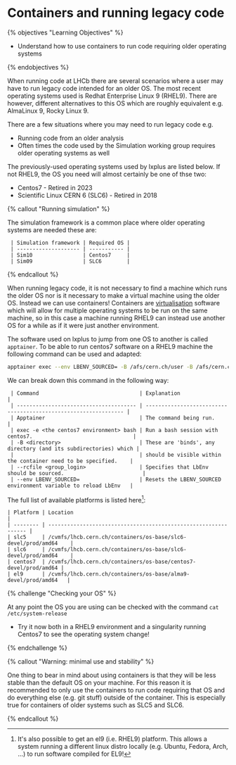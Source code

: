 # Containers and running legacy code

{% objectives "Learning Objectives" %}

* Understand how to use containers to run code requiring older operating systems

{% endobjectives %} 

When running code at LHCb there are several scenarios where a user may have to run legacy code intended for an older OS.
The most recent operating systems used is Redhat Enterprise Linux 9 (RHEL9).
There are however, different alternatives to this OS which are roughly equivalent e.g. AlmaLinux 9, Rocky Linux 9.

There are a few situations where you may need to run legacy code e.g.

* Running code from an older analysis
* Often times the code used by the Simulation working group requires older operating systems as well

The previously-used operating systems used by lxplus are listed below.
If not RHEL9, the OS you need will almost certainly be one of thse two:

 * Centos7 - Retired in 2023
 * Scientific Linux CERN 6 (SLC6) - Retired in 2018

{% callout "Running simulation" %}

The simulation framework is a common place where older operating systems are needed these are:

```
 | Simulation framework | Required OS |
 | -------------------- | ----------- |
 | Sim10                | Centos7     |
 | Sim09                | SLC6        |
```

{% endcallout %}

 
When running legacy code, it is not necessary to find a machine which runs the older OS nor is it necessary to make a virtual machine using the older OS. Instead we can use containers!
Containers are [virtualisation](https://en.wikipedia.org/wiki/OS-level_virtualization) software which will allow for multiple operating systems to be run on the same machine, so in this case a machine running RHEL9 can instead use another OS for a while as if it were just another environment.

The software used on lxplus to jump from one OS to another is called `apptainer`. To be able to run centos7 software on a RHEL9 machine the following command can be used and adapted:

```bash
apptainer exec --env LBENV_SOURCED= -B /afs/cern.ch/user -B /afs/cern.ch/work -B /cvmfs -e /cvmfs/lhcb.cern.ch/containers/os-base/centos7-devel/prod/amd64 bash --rcfile /cvmfs/lhcb.cern.ch/lib/LbEnv
```

We can break down this command in the following way:

```
 | Command                                | Explanation                                                     |
 | -------------------------------------- | --------------------------------------------------------------- |
 | Apptainer                              | The command being run.                                          |
 | exec -e <the centos7 environment> bash | Run a bash session with centos7.                                |
 | -B <directory>                         | These are 'binds', any directory (and its subdirectories) which |
 |                                        | should be visible within the container need to be specified.    |
 | --rcfile <group_login>                 | Specifies that LbEnv should be sourced.                         |
 | --env LBENV_SOURCED=                   | Resets the LBENV_SOURCED environment variable to reload LbEnv   |
```

The full list of available platforms is listed here[^1]:

```
| Platform | Location                                                        |
| -------- | --------------------------------------------------------------- |
| slc5     | /cvmfs/lhcb.cern.ch/containers/os-base/slc6-devel/prod/amd64    |
| slc6     | /cvmfs/lhcb.cern.ch/containers/os-base/slc6-devel/prod/amd64    |
| centos7  | /cvmfs/lhcb.cern.ch/containers/os-base/centos7-devel/prod/amd64 |
| el9      | /cvmfs/lhcb.cern.ch/containers/os-base/alma9-devel/prod/amd64   |
```

{% challenge "Checking your OS" %}

At any point the OS you are using can be checked with the command `cat /etc/system-release`

 * Try it now both in a RHEL9 environment and a singularity running Centos7 to see the operating system change!

{% endchallenge %} 

{% callout "Warning: minimal use and stability" %}

One thing to bear in mind about using containers is that they will be less stable than the default OS on your machine.
For this reason it is recommended to only use the containers to run code requiring that OS and do everything else (e.g. git stuff) outside of the container.
This is especially true for containers of older systems such as SLC5 and SLC6.

{% endcallout %}

[^1]: It's also possible to get an el9 (i.e. RHEL9) platform. This allows a system running a different linux distro locally (e.g. Ubuntu, Fedora, Arch, ...) to run software compiled for EL9!
